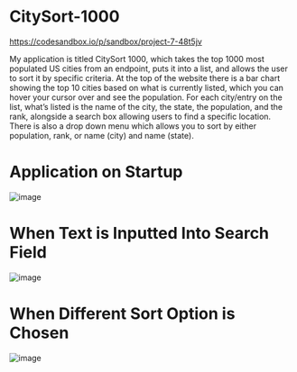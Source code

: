 # CitySort-1000
https://codesandbox.io/p/sandbox/project-7-48t5jv

My application is titled CitySort 1000, which takes the top 1000 most populated US cities from an endpoint, puts it into a list, and allows the user to sort it by specific criteria. At the top of the website there is a bar chart showing the top 10 cities based on what is currently listed, which you can hover your cursor over and see the population. For each city/entry on the list, what’s listed is the name of the city, the state, the population, and the rank, alongside a search box allowing users to find a specific location. There is also a drop down menu which allows you to sort by either population, rank, or name (city) and name (state).

# Application on Startup
![image](https://github.com/user-attachments/assets/ad022049-ba14-4b92-a6ab-04d4ea823bc4)

# When Text is Inputted Into Search Field
![image](https://github.com/user-attachments/assets/04b5c463-1d04-47ed-b390-c6d2981a51f5)

# When Different Sort Option is Chosen
![image](https://github.com/user-attachments/assets/efe81e9a-5faf-4ab5-844f-38e683039c30)
